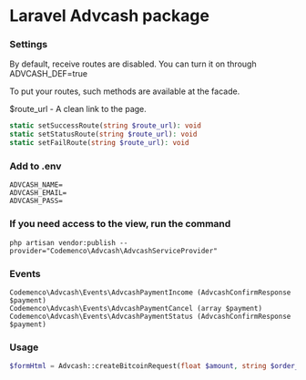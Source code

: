 # Laravel Advcash package

### Settings
By default, receive routes are disabled. You can turn it on through ADVCASH_DEF=true

To put your routes, such methods are available at the facade.

$route_url - A clean link to the page.
```php
static setSuccessRoute(string $route_url): void
static setStatusRoute(string $route_url): void
static setFailRoute(string $route_url): void
```

### Add to .env
```text
ADVCASH_NAME=
ADVCASH_EMAIL=
ADVCASH_PASS=
```

### If you need access to the view, run the command

```$xslt
php artisan vendor:publish --provider="Codemenco\Advcash\AdvcashServiceProvider"
```

### Events
```text
Codemenco\Advcash\Events\AdvcashPaymentIncome (AdvcashConfirmResponse $payment)
Codemenco\Advcash\Events\AdvcashPaymentCancel (array $payment)
Codemenco\Advcash\Events\AdvcashPaymentStatus (AdvcashConfirmResponse $payment)
```

### Usage

```php
$formHtml = Advcash::createBitcoinRequest(float $amount, string $order_id): string
```
